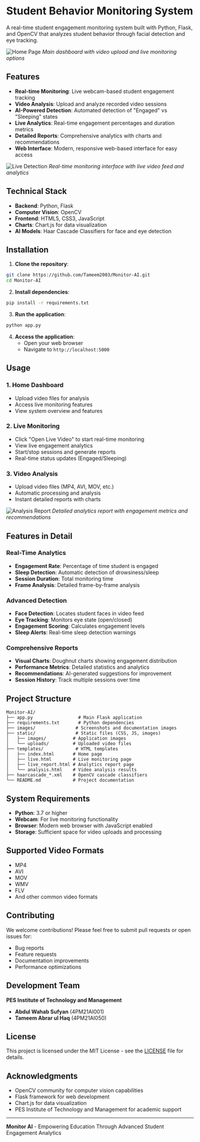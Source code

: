 # Student Behavior Monitoring System

A real-time student engagement monitoring system built with Python, Flask, and OpenCV that analyzes student behavior through facial detection and eye tracking.

![Home Page](images/home-page.png)
*Main dashboard with video upload and live monitoring options*

## Features

- **Real-time Monitoring**: Live webcam-based student engagement tracking
- **Video Analysis**: Upload and analyze recorded video sessions
- **AI-Powered Detection**: Automated detection of "Engaged" vs "Sleeping" states
- **Live Analytics**: Real-time engagement percentages and duration metrics
- **Detailed Reports**: Comprehensive analytics with charts and recommendations
- **Web Interface**: Modern, responsive web-based interface for easy access

![Live Detection](images/live-detection.png)
*Real-time monitoring interface with live video feed and analytics*

## Technical Stack

- **Backend**: Python, Flask
- **Computer Vision**: OpenCV
- **Frontend**: HTML5, CSS3, JavaScript
- **Charts**: Chart.js for data visualization
- **AI Models**: Haar Cascade Classifiers for face and eye detection

## Installation

1. **Clone the repository**:
```bash
git clone https://github.com/Tameem2003/Monitor-AI.git
cd Monitor-AI
```

2. **Install dependencies**:
```bash
pip install -r requirements.txt
```

3. **Run the application**:
```bash
python app.py
```

4. **Access the application**:
   - Open your web browser
   - Navigate to `http://localhost:5000`

## Usage

### 1. Home Dashboard
- Upload video files for analysis
- Access live monitoring features
- View system overview and features

### 2. Live Monitoring
- Click "Open Live Video" to start real-time monitoring
- View live engagement analytics
- Start/stop sessions and generate reports
- Real-time status updates (Engaged/Sleeping)

### 3. Video Analysis
- Upload video files (MP4, AVI, MOV, etc.)
- Automatic processing and analysis
- Instant detailed reports with charts

![Analysis Report](images/analysis-report.png)
*Detailed analytics report with engagement metrics and recommendations*

## Features in Detail

### Real-Time Analytics
- **Engagement Rate**: Percentage of time student is engaged
- **Sleep Detection**: Automatic detection of drowsiness/sleep
- **Session Duration**: Total monitoring time
- **Frame Analysis**: Detailed frame-by-frame analysis

### Advanced Detection
- **Face Detection**: Locates student faces in video feed
- **Eye Tracking**: Monitors eye state (open/closed)
- **Engagement Scoring**: Calculates engagement levels
- **Sleep Alerts**: Real-time sleep detection warnings

### Comprehensive Reports
- **Visual Charts**: Doughnut charts showing engagement distribution
- **Performance Metrics**: Detailed statistics and analytics
- **Recommendations**: AI-generated suggestions for improvement
- **Session History**: Track multiple sessions over time

## Project Structure

```
Monitor-AI/
├── app.py                 # Main Flask application
├── requirements.txt       # Python dependencies
├── images/               # Screenshots and documentation images
├── static/               # Static files (CSS, JS, images)
│   ├── images/          # Application images
│   └── uploads/         # Uploaded video files
├── templates/            # HTML templates
│   ├── index.html       # Home page
│   ├── live.html        # Live monitoring page
│   ├── live_report.html # Analytics report page
│   └── analysis.html    # Video analysis results
├── haarcascade_*.xml    # OpenCV cascade classifiers
└── README.md            # Project documentation
```

## System Requirements

- **Python**: 3.7 or higher
- **Webcam**: For live monitoring functionality
- **Browser**: Modern web browser with JavaScript enabled
- **Storage**: Sufficient space for video uploads and processing

## Supported Video Formats

- MP4
- AVI
- MOV
- WMV
- FLV
- And other common video formats

## Contributing

We welcome contributions! Please feel free to submit pull requests or open issues for:

- Bug reports
- Feature requests
- Documentation improvements
- Performance optimizations

## Development Team

**PES Institute of Technology and Management**

- **Abdul Wahab Sufyan** (4PM21AI001)
- **Tameem Abrar ul Haq** (4PM21AI050)

## License

This project is licensed under the MIT License - see the [LICENSE](LICENSE) file for details.

## Acknowledgments

- OpenCV community for computer vision capabilities
- Flask framework for web development
- Chart.js for data visualization
- PES Institute of Technology and Management for academic support

---

**Monitor AI** - Empowering Education Through Advanced Student Engagement Analytics

